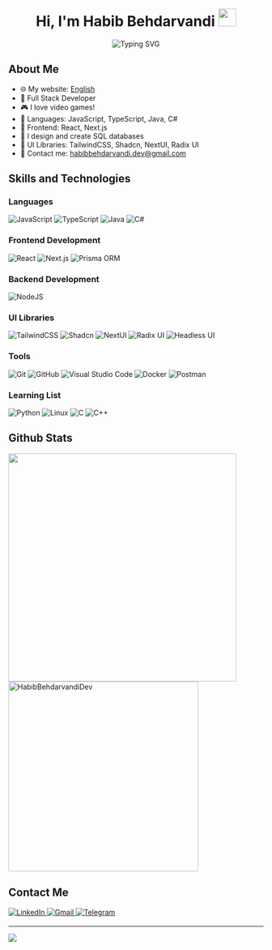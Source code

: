 <div align="center">
  <h1><b>Hi, I'm Habib Behdarvandi</b> <img src="https://media.giphy.com/media/hvRJCLFzcasrR4ia7z/giphy.gif" width="35"></h1>
  <img src="https://readme-typing-svg.demolab.com?font=Fira+Code&duration=3000&pause=1000&color=FFBF07&center=true&vCenter=true&random=false&width=450&lines=Full+Stack+Developer%2C;React+Devloper%2C;Next.js+Developer%2C;API+Designer%2C;Always+up+for+Warzone..." alt="Typing SVG" />
</div>

## **About Me**


- 🌐 My website: [English](https://habibcoder.vercel.app/)
- 🌱 Full Stack Developer
- 🎮 I love video games!
- 🚀 Languages: JavaScript, TypeScript, Java, C#
- 🔧 Frontend: React, Next.js
- 💾 I design and create SQL databases
- 🎨 UI Libraries: TailwindCSS, Shadcn, NextUI, Radix UI
- 📧 Contact me: habibbehdarvandi.dev@gmail.com

## **Skills and Technologies**

### **Languages**

![JavaScript][javaScript-shield]
![TypeScript][typeScript-shield]
![Java][java-shield]
![C#][c#-shield]

### **Frontend Development**

![React][react-shield]
![Next.js][next-shield]
![Prisma ORM](https://img.shields.io/badge/Prisma-2D3748.svg?style=for-the-badge&logo=Prisma&logoColor=white)

### **Backend Development**
![NodeJS](https://img.shields.io/badge/Node.js-5FA04E.svg?style=for-the-badge&logo=nodedotjs&logoColor=white)

### **UI Libraries**

![TailwindCSS][tailwind-shield]
![Shadcn][shadcn-shield]
![NextUI][nextUI-shield]
![Radix UI][radixUI-shield]
![Headless UI](https://img.shields.io/badge/Headless%20UI-66E3FF.svg?style=for-the-badge&logo=Headless-UI&logoColor=black)

### **Tools**

![Git][git-shield]
![GitHub][github-shield]
![Visual Studio Code][vsCode-shield]
![Docker](https://img.shields.io/badge/Docker-2496ED.svg?style=for-the-badge&logo=Docker&logoColor=white)
![Postman](https://img.shields.io/badge/Postman-FF6C37.svg?style=for-the-badge&logo=Postman&logoColor=white)



### **Learning List**

![Python][python-shield]
![Linux][linux-shield]
![C][c-shield]
![C++][c++-shield]


## **Github Stats**

<a href="https://github.com/HabibBehdarvandiDev/">
  <img src="https://github-readme-stats.vercel.app/api?username=HabibBehdarvandiDev&include_all_commits=true&count_private=true&show_icons=true&line_height=28&theme=holi" width="450"/>
  <img src="https://github-readme-stats.vercel.app/api/top-langs?username=HabibBehdarvandiDev&show_icons=true&locale=en&layout=compact&line_height=20&theme=holi" width="375"  alt="HabibBehdarvandiDev"/>
</a>


## **Contact Me**

<a href="www.linkedin.com/in/habib-behdarvandi-7012152ba" target="_blank">
  <img src="https://img.shields.io/badge/linkedin:%20Habib%20Behdarvandi-405DE6?style=for-the-badge&logo=linkedin&logoColor=white" alt="LinkedIn" style="margin-bottom: 5px;"/>
</a>
<a href="mailto:habibbehdarvandi.dev@gmail.com" target="_blank">
  <img src="https://img.shields.io/badge/gmail:%20Habib%20Behdarvandi-EA4335?style=for-the-badge&logo=gmail&logoColor=white" alt="Gmail" style="margin-bottom: 5px;" />
</a>
<a href="https://t.me/habibetoon" target="_blank">
  <img src="https://img.shields.io/badge/Telegram:%20habibetoon-26A5E4?style=for-the-badge&logo=telegram&logoColor=white" style="margin-bottom: 5px;" alt="Telegram"/>
</a>

<!-- Badge Links -->
[c#-shield]: https://img.shields.io/badge/csharp-512BD4?style=for-the-badge&logo=csharp&logoColor=white
[javaScript-shield]: https://img.shields.io/badge/javascript-F7DF1E?style=for-the-badge&logo=javascript&logoColor=black
[typeScript-shield]: https://img.shields.io/badge/typescript-3178C6?style=for-the-badge&logo=typescript&logoColor=white
[java-shield]: https://img.shields.io/badge/java-f89820?style=for-the-badge&logo=java&logoColor=white

[react-shield]: https://img.shields.io/badge/react-61DAFB?style=for-the-badge&logo=react&logoColor=black
[next-shield]: https://img.shields.io/badge/next.js-000000?style=for-the-badge&logo=nextdotjs&logoColor=white

[tailwind-shield]: https://img.shields.io/badge/tailwindcss-06B6D4?style=for-the-badge&logo=tailwindcss&logoColor=white
[shadcn-shield]: https://img.shields.io/badge/shadcn-000000?style=for-the-badge&logo=shadcnui&logoColor=white
[nextUI-shield]: https://img.shields.io/badge/NextUI-000000?style=for-the-badge&logo=nextdotjs&logoColor=white
[radixUI-shield]: https://img.shields.io/badge/RadixUI-6200EE?style=for-the-badge&logo=radix-ui&logoColor=white

[git-shield]: https://img.shields.io/badge/git-F05032?style=for-the-badge&logo=git&logoColor=white
[github-shield]: https://img.shields.io/badge/github-181717?style=for-the-badge&logo=github&logoColor=white
[vsCode-shield]: https://img.shields.io/badge/visual%20studio%20code-007ACC?style=for-the-badge&logo=visualstudiocode&logoColor=white

[python-shield]: https://img.shields.io/badge/python-3776AB?style=for-the-badge&logo=python&logoColor=white
[vim-shield]: https://img.shields.io/badge/vim-019733?style=for-the-badge&logo=vim&logoColor=white
[linux-shield]: https://img.shields.io/badge/linux-FCC624?style=for-the-badge&logo=linux&logoColor=black
[c-shield]: https://img.shields.io/badge/c-A8B9CC?style=for-the-badge&logo=c&logoColor=white
[c++-shield]: https://img.shields.io/badge/c++-00599C?style=for-the-badge&logo=c%2B%2B&logoColor=white


---
[![](https://visitcount.itsvg.in/api?id=HabibBehdarvandiDev&icon=0&color=0)](https://visitcount.itsvg.in)

